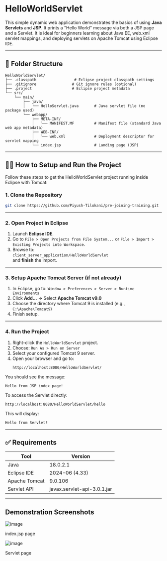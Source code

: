 # HelloWorldServlet

This simple dynamic web application demonstrates the basics of using **Java Servlets** and **JSP**. It prints a "Hello World" message via both a JSP page and a Servlet. It is ideal for beginners learning about Java EE, web.xml servlet mappings, and deploying servlets on Apache Tomcat using Eclipse IDE.

---

## 📁 Folder Structure

```
HelloWorldServlet/
├── .classpath                 # Eclipse project classpath settings
├── .gitignore                # Git ignore rules (optional)
├── .project                  # Eclipse project metadata
└── src/
    └── main/
        ├── java/
        │   └── HelloServlet.java       # Java servlet file (no package used)
        └── webapp/
            ├── META-INF/
            │   └── MANIFEST.MF         # Manifest file (standard Java web app metadata)
            ├── WEB-INF/
            │   └── web.xml             # Deployment descriptor for servlet mapping
            └── index.jsp               # Landing page (JSP)
```

---

## 🧑‍💻 How to Setup and Run the Project

Follow these steps to get the HelloWorldServlet project running inside Eclipse with Tomcat:

### 1. Clone the Repository

```bash
git clone https://github.com/Piyush-Tilokani/pre-joining-training.git
```


---

### 2. Open Project in Eclipse

1. Launch **Eclipse IDE**.
2. Go to `File > Open Projects from File System...` or `File > Import > Existing Projects into Workspace`.
3. Browse to:  
   `client_server_application/HelloWorldServlet`  
   and **finish** the import.

---

### 3. Setup Apache Tomcat Server (if not already)

1. In Eclipse, go to:
   `Window > Preferences > Server > Runtime Environments`
2. Click **Add...** → Select **Apache Tomcat v9.0**
3. Choose the directory where Tomcat 9 is installed (e.g., `C:\Apache\Tomcat9`)
4. Finish setup.

---

### 4. Run the Project

1. Right-click the `HelloWorldServlet` project.
2. Choose:
   `Run As > Run on Server`
3. Select your configured Tomcat 9 server.
4. Open your browser and go to:
   ```
   http://localhost:8080/HelloWorldServlet/
   ```

You should see the message:
```
Hello from JSP index page!
```

To access the Servlet directly:
```
http://localhost:8080/HelloWorldServlet/hello
```

This will display:
```
Hello from Servlet!
```

---

## ✅ Requirements

| Tool          | Version        |
|---------------|----------------|
| Java          | 18.0.2.1       |
| Eclipse IDE   | 2024-06 (4.33) |
| Apache Tomcat | 9.0.106          |
| Servlet API   | javax.servlet-api-3.0.1.jar           |

---

## Demonstration Screenshots
![image](https://github.com/user-attachments/assets/40079588-03e0-4019-9440-6cbcd78b37c5)

index.jsp page

![image](https://github.com/user-attachments/assets/67ef770c-7414-4128-af53-838030ca4d0c)

Servlet page

